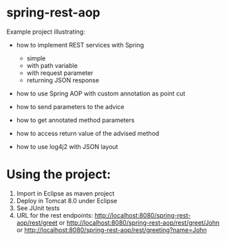 # spring-rest-aop

Example project illustrating:

- how to implement REST services with Spring

    - simple
    - with path variable
    - with request parameter
    - returning JSON response

- how to use Spring AOP with custom annotation as point cut
- how to send parameters to the advice
- how to get annotated method parameters
- how to access return value of the advised method
- how to use log4j2 with JSON layout

# Using the project:

1. Import in Eclipse as maven project
2. Deploy in Tomcat 8.0 under Eclipse
3. See JUnit tests
4. URL for the rest endpoints:
  [http://localhost:8080/spring-rest-aop/rest/greet](http://localhost:8080/spring-rest-aop/rest/greet) or
  [http://localhost:8080/spring-rest-aop/rest/greet/John](http://localhost:8080/spring-rest-aop/rest/greet/John) or
  [http://localhost:8080/spring-rest-aop/rest/greeting?name=John](http://localhost:8080/spring-rest-aop/rest/greeting?name=John)
